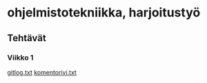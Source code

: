 # ohjelmistotekniikka, harjoitustyö
## Tehtävät

### Viikko 1
[gitlog.txt](https://github.com/vrvkpp/ot-harjoitustyo/blob/master/laskarit/viikko1/gitlog.txt)
[komentorivi.txt](https://github.com/vrvkpp/ot-harjoitustyo/blob/master/laskarit/viikko1/komentorivi.txt) 

